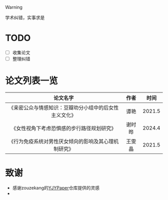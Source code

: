 > [!WARNING]
> 学术纠错，实事求是

# TODO 
- [ ] 收集论文
- [ ] 整理纠错

# 论文列表一览
|论文名字|作者|时间|
| :-----: | :-----: | :----: |
|《亲密公众与情感知识：豆瓣劝分小组中的后女性主义文化》|谭艳|2021.5|
|《女性视角下考虑恐惧感的步行路径规划研究》|谢时晔|2024.4|
|《行为免疫系统对男性厌女倾向的影响及其心理机制研究》|王雯晶|2021.5|

# 致谢
- 感谢zouzekang的[YJYPaper](https://github.com/zouzhekang/YJYpaper)仓库提供的灵感
- 
